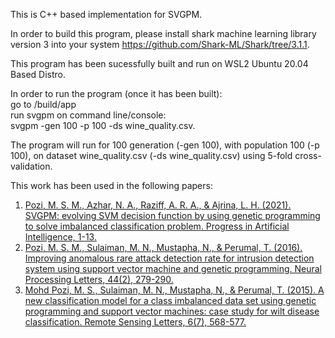 This is C++ based implementation for SVGPM.  

In order to build this program, please install shark machine learning library version 3 into your system https://github.com/Shark-ML/Shark/tree/3.1.1.   

This program has been sucessfully built and run on WSL2 Ubuntu 20.04 Based Distro. 

In order to run the program (once it has been built):  
        go to /build/app  
        run svgpm on command line/console:  
            svgpm  -gen    100	-p	100	-ds  wine_quality.csv.  

The program will run for 100 generation (-gen 100), with population 100 (-p 100), on dataset wine_quality.csv (-ds wine_quality.csv) using 5-fold cross-validation.

This work has been used in the following papers:

1. [Pozi, M. S. M., Azhar, N. A., Raziff, A. R. A., & Ajrina, L. H. (2021). SVGPM: evolving SVM decision function by using genetic programming to solve imbalanced classification problem. Progress in Artificial Intelligence, 1-13.](https://doi.org/10.1007/s13748-021-00260-4)
1. [Pozi, M. S. M., Sulaiman, M. N., Mustapha, N., & Perumal, T. (2016). Improving anomalous rare attack detection rate for intrusion detection system using support vector machine and genetic programming. Neural Processing Letters, 44(2), 279-290.](https://doi.org/10.1007/s11063-015-9457-y)
1. [Mohd Pozi, M. S., Sulaiman, M. N., Mustapha, N., & Perumal, T. (2015). A new classification model for a class imbalanced data set using genetic programming and support vector machines: case study for wilt disease classification. Remote Sensing Letters, 6(7), 568-577.](https://doi.org/10.1080/2150704X.2015.1062159)
